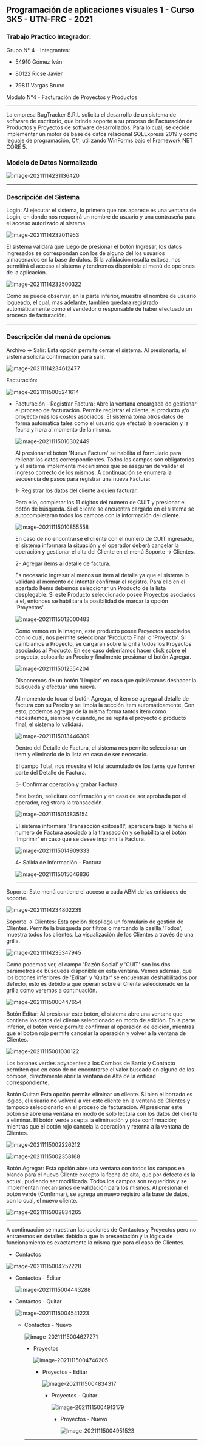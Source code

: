 ## Programación de aplicaciones visuales 1 - Curso 3K5 - UTN-FRC - 2021

### Trabajo Practico Integrador:

Grupo N° 4 - Integrantes:

* 54910 Gómez Iván

* 80122 Ricse Javier

* 79811 Vargas Bruno

Modulo N°4 - Facturación de Proyectos y Productos

------

La empresa BugTracker S.R.L solicita el desarrollo de un sistema de software de escritorio, que brinde soporte a su proceso de Facturación de Productos y Proyectos de software desarrollados. Para lo cual,  se decide implementar un motor de base de datos relacional SQLExpress 2019 y como leguaje de programación, C#, utilizando WinForms bajo el Framework NET CORE 5.



### Modelo de Datos Normalizado

![image-20211114231136420](C:\Users\Casa\AppData\Roaming\Typora\typora-user-images\image-20211114231136420.png)

------



### Descripción del Sistema

Login: Al ejecutar el sistema, lo primero que nos aparece es una ventana de Login, en donde nos requerirá un nombre de usuario y una contraseña para el acceso autorizado al sistema.

![image-20211114232011953](C:\Users\Casa\AppData\Roaming\Typora\typora-user-images\image-20211114232011953.png)

El sistema validará que luego de presionar el botón Ingresar, los datos ingresados se correspondan con los de alguno del los usuarios almacenados en la base de datos. Si la validación resulta exitosa, nos permitirá el acceso al sistema y tendremos disponible el menú de opciones de la aplicación.

![image-20211114232500322](C:\Users\Casa\AppData\Roaming\Typora\typora-user-images\image-20211114232500322.png)

Como se puede observar, en la parte inferior, muestra el nombre de usuario logueado, el cual, mas adelante, también quedara registrado automáticamente como el vendedor o responsable de haber efectuado un proceso de facturación.

------



### Descripción del menú de opciones

Archivo -> Salir: Esta opción permite cerrar el sistema. Al presionarla, el sistema solicita confirmación para salir.

![image-20211114234612477](C:\Users\Casa\AppData\Roaming\Typora\typora-user-images\image-20211114234612477.png)

Facturación:

![image-20211115005241614](C:\Users\Casa\AppData\Roaming\Typora\typora-user-images\image-20211115005241614.png)

* Facturación - Registrar Factura: Abre la ventana encargada de gestionar el proceso de facturación. Permite registrar el cliente, el producto y/o proyecto mas los costos asociados. El sistema toma otros datos de forma automática tales como el usuario que efectuó la operación y la fecha y hora al momento de la misma.

  ![image-20211115010302449](C:\Users\Casa\AppData\Roaming\Typora\typora-user-images\image-20211115010302449.png)

  

  Al presionar el botón 'Nueva Factura' se habilita el formulario para rellenar los datos correspondientes. Todos los campos son obligatorios y el sistema implementa mecanismos que se aseguran de validar el ingreso correcto de los mismos. A continuación se enumera la secuencia de pasos para registrar una nueva Factura:

  1- Registrar los datos del cliente a quien facturar. 

  Para ello, completar los 11 dígitos del numero de CUIT y presionar el botón de búsqueda. Si el cliente se encuentra cargado en el sistema se autocompletaran todos los campos con la información del cliente.

  ![image-20211115010855558](C:\Users\Casa\AppData\Roaming\Typora\typora-user-images\image-20211115010855558.png)

  En caso de no encontrarse el cliente con el numero de CUIT ingresado, el sistema informara la situación y el operador deberá cancelar la operación y gestionar el alta del Cliente en el menú Soporte -> Clientes.

  2- Agregar ítems al detalle de factura.

  Es necesario ingresar al menos un ítem al detalle ya que el sistema lo validara al momento de intentar confirmar el registro. Para ello en el apartado Ítems debemos seleccionar un Producto de la lista desplegable. Si este Producto seleccionado posee Proyectos asociados a el, entonces se habilitara la posibilidad de marcar la opción 'Proyectos'.

  ![image-20211115012000483](C:\Users\Casa\AppData\Roaming\Typora\typora-user-images\image-20211115012000483.png)

  Como vemos en la imagen, este producto posee Proyectos asociados, con lo cual, nos permite seleccionar 'Producto Final' o 'Proyecto'. Si cambiamos a Proyecto, se cargaran sobre la grilla todos los Proyectos asociados al Producto. En ese caso deberíamos hacer click sobre el proyecto, colocarle un Precio y finalmente presionar el botón Agregar.

  ![image-20211115012554204](C:\Users\Casa\AppData\Roaming\Typora\typora-user-images\image-20211115012554204.png)

  Disponemos de un botón 'Limpiar' en caso que quisiéramos deshacer la búsqueda y efectuar una nueva.

  Al momento de tocar el botón Agregar, el ítem se agrega al detalle de factura con su Precio y se limpia la sección Ítem automáticamente. Con esto, podemos agregar de la misma forma tantos ítem como necesitemos, siempre y cuando, no se repita el proyecto o producto final, el sistema lo validará.

  ![image-20211115013446309](C:\Users\Casa\AppData\Roaming\Typora\typora-user-images\image-20211115013446309.png)

  Dentro del Detalle de Factura, el sistema nos permite seleccionar un item y eliminarlo de la lista en caso de ser necesario.

  El campo Total, nos muestra el total acumulado de los ítems que formen parte del Detalle de Factura.

  3- Confirmar operación y grabar Factura.

  Este botón, solicitara confirmación y en caso de ser aprobada por el operador, registrara la transacción. 

  ![image-20211115014835154](C:\Users\Casa\AppData\Roaming\Typora\typora-user-images\image-20211115014835154.png)

  El sistema informara 'Transacción exitosa!!!', aparecerá bajo la fecha el numero de Factura asociado a la transacción y se habilitara el botón 'Imprimir' en caso que se desee imprimir la Factura.

  ![image-20211115014909333](C:\Users\Casa\AppData\Roaming\Typora\typora-user-images\image-20211115014909333.png)

  

  4- Salida de Información - Factura

  ![image-20211115015046836](C:\Users\Casa\AppData\Roaming\Typora\typora-user-images\image-20211115015046836.png)

  

  ------

  

Soporte: Este menú contiene el acceso a cada ABM de las entidades de soporte.

![image-20211114234802239](C:\Users\Casa\AppData\Roaming\Typora\typora-user-images\image-20211114234802239.png)

Soporte -> Clientes: Esta opción despliega un formulario de gestión de Clientes. Permite la búsqueda por filtros o marcando la casilla 'Todos', muestra todos los clientes. La visualización de los Clientes a través de una grilla.

![image-20211114235347945](C:\Users\Casa\AppData\Roaming\Typora\typora-user-images\image-20211114235347945.png)

Como podemos ver, el campo 'Razón Social' y 'CUIT' son los dos parámetros de búsqueda disponible en esta ventana. Vemos además, que los botones inferiores de 'Editar' y 'Quitar' se encuentran deshabilitados por defecto, esto es debido a que operan sobre el Cliente seleccionado en la grilla como veremos a continuación.

![image-20211115000447654](C:\Users\Casa\AppData\Roaming\Typora\typora-user-images\image-20211115000447654.png)

Botón Editar: Al presionar este botón, el sistema abre una ventana que contiene los datos del cliente seleccionado en modo de edición. En la parte inferior, el botón verde permite confirmar al operación de edición, mientras que el botón rojo permite cancelar la operación y volver a la ventana de Clientes. 

![image-20211115001030122](C:\Users\Casa\AppData\Roaming\Typora\typora-user-images\image-20211115001030122.png)

Los botones verdes adyacentes a los Combos de Barrio y Contacto permiten que en caso de no encontrarse el valor buscado en alguno de los combos, directamente abrir la ventana de Alta de la entidad correspondiente.

Botón Quitar: Esta opción permite eliminar un cliente. Si bien el borrado es lógico, el usuario no volverá a ver este cliente en la ventana de Clientes y tampoco seleccionarlo en el proceso de facturación. Al presionar este botón se abre una ventana en modo de solo lectura con los datos del cliente a eliminar. El botón verde acepta la eliminación y pide confirmación; mientras que el botón rojo cancela la operación y retorna a la ventana de Clientes.

![image-20211115002226212](C:\Users\Casa\AppData\Roaming\Typora\typora-user-images\image-20211115002226212.png)

![image-20211115002358168](C:\Users\Casa\AppData\Roaming\Typora\typora-user-images\image-20211115002358168.png)

Botón Agregar: Esta opción abre una ventana con todos los campos en blanco para el nuevo Cliente excepto la fecha de alta, que por defecto es la actual, pudiendo ser modificada. Todos los campos son requeridos y se implementan mecanismos de validación para los mismos. Al presionar el botón verde (Confirmar), se agrega un nuevo registro a la base de datos, con lo cual, el nuevo cliente.

![image-20211115002834265](C:\Users\Casa\AppData\Roaming\Typora\typora-user-images\image-20211115002834265.png)

------

A continuación se muestran las opciones de Contactos y Proyectos pero no entraremos en detalles debido a que la presentación y la lógica de funcionamiento es exactamente la misma que para el caso de Clientes.

* Contactos

![image-20211115004252228](C:\Users\Casa\AppData\Roaming\Typora\typora-user-images\image-20211115004252228.png)

* Contactos - Editar

  ![image-20211115004443288](C:\Users\Casa\AppData\Roaming\Typora\typora-user-images\image-20211115004443288.png)

* Contactos - Quitar

  ![image-20211115004541223](C:\Users\Casa\AppData\Roaming\Typora\typora-user-images\image-20211115004541223.png)

  * Contactos - Nuevo

    ![image-20211115004627271](C:\Users\Casa\AppData\Roaming\Typora\typora-user-images\image-20211115004627271.png)

    * Proyectos

      ![image-20211115004746205](C:\Users\Casa\AppData\Roaming\Typora\typora-user-images\image-20211115004746205.png)

      * Proyectos - Editar

        ![image-20211115004834317](C:\Users\Casa\AppData\Roaming\Typora\typora-user-images\image-20211115004834317.png)

        * Proyectos - Quitar

          ![image-20211115004913179](C:\Users\Casa\AppData\Roaming\Typora\typora-user-images\image-20211115004913179.png)

          * Proyectos - Nuevo

            ![image-20211115004951523](C:\Users\Casa\AppData\Roaming\Typora\typora-user-images\image-20211115004951523.png)

            

    ------

    

